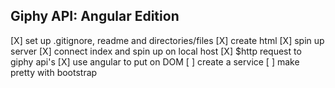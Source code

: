 ## Giphy API: Angular Edition
[X] set up .gitignore, readme and directories/files
[X] create html
[X] spin up server
[X] connect index and spin up on local host
[X] $http request to giphy api's
[X] use angular to put on DOM
[ ] create a service 
[ ] make pretty with bootstrap
